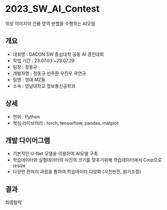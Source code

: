# 2023_SW_AI_Contest
위성 이미지의 건물 영역 분할을 수행하는 AI모델

## 개요
 - 대회명 : DACON SW 중심대학 공동 AI 경진대회
 - 작업 기간 : 23.07.03 ~23.07.29 
 - 팀장 : 정동규
 - 개발자명 : 정동규 선주환 우진우 곽연규
 - 팀명 : 영대 MZ들
 - 소속 : 영남대학교 정보통신공학과

## 상세
 - 언어 : Python
 - 핵심 라이브러리 : torch, tensorflow, pandas, matplot

## 개발 다이어그램
- 기본적인 U-Net 모델을 이용하여 AI모델 구축
- 학습데이터와 실험데이터의 사진의 크기를 맞추기위해 학습데이터에서 Crop으로 resize
- 다양한 전처리 과정을 통하여 학습데이터 다양화 (사진반전, 밝기조절)

## 결과
최종탈락
